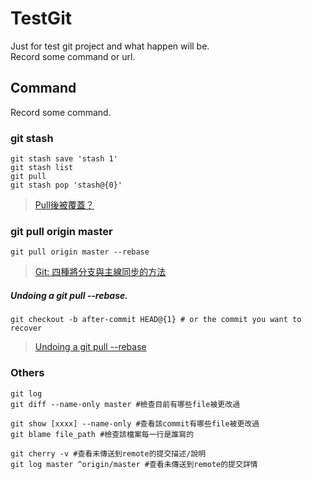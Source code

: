 # TestGit
Just for test git project and what happen will be.  
Record some command or url.  

## Command
Record some command.  

### git stash

```Shell Session
git stash save 'stash 1'
git stash list
git pull
git stash pop 'stash@{0}'
```
>[Pull後被覆蓋？](https://ithelp.ithome.com.tw/articles/10188789)

### git pull origin master

`git pull origin master --rebase`
>[Git: 四種將分支與主線同步的方法](https://cythilya.github.io/2018/06/19/git-merge-branch-into-master/)

##### Undoing a git pull --rebase.
`git checkout -b after-commit HEAD@{1} # or the commit you want to recover`
>[Undoing a git pull --rebase](https://stackoverflow.com/questions/2213235/undoing-a-git-pull-rebase)

### Others

```
git log 
git diff --name-only master #檢查目前有哪些file被更改過

git show [xxxx] --name-only #查看該commit有哪些file被更改過
git blame file_path #檢查該檔案每一行是誰寫的

git cherry -v #查看未傳送到remote的提交描述/說明
git log master ^origin/master #查看未傳送到remote的提交詳情
```
